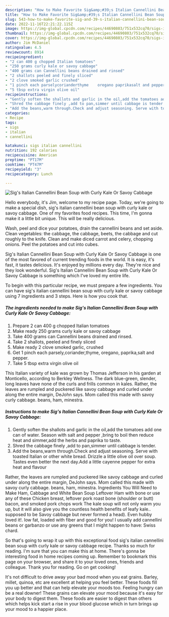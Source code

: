 ```yaml
---
description: "How to Make Favorite Sig&amp;#39;s Italian Cannellini Bean Soup with Curly Kale Or Savoy Cabbage"
title: "How to Make Favorite Sig&amp;#39;s Italian Cannellini Bean Soup with Curly Kale Or Savoy Cabbage"
slug: 543-how-to-make-favorite-sig-and-39-s-italian-cannellini-bean-soup-with-curly-kale-or-savoy-cabbage
date: 2022-11-16T22:21:22.115Z
image: https://img-global.cpcdn.com/recipes/44690803/751x532cq70/sigs-italian-cannellini-bean-soup-with-curly-kale-or-savoy-cabbage-recipe-main-photo.jpg
thumbnail: https://img-global.cpcdn.com/recipes/44690803/751x532cq70/sigs-italian-cannellini-bean-soup-with-curly-kale-or-savoy-cabbage-recipe-main-photo.jpg
cover: https://img-global.cpcdn.com/recipes/44690803/751x532cq70/sigs-italian-cannellini-bean-soup-with-curly-kale-or-savoy-cabbage-recipe-main-photo.jpg
author: Jim McDaniel
ratingvalue: 4.5
reviewcount: 8914
recipeingredient:
- "2 can 400 g chopped Italian tomatoes"
- "250 grams curly kale or savoy cabbage"
- "400 grams can Cannellini beans drained and rinsed"
- "2 shallots peeled and finely sliced"
- "2 clove smoked garlic crushed"
- "1 pinch each parselycorianderthyme    oregano paprikasalt and pepper"
- "5 tbsp extra virgin olive oil"
recipeinstructions:
- "Gently soften the shallots and garlic in the oil,add the tomatoes add one can of water. Season with salt and pepper ,bring to boil then reduce heat and simmer,add the herbs and paprika to taste."
- "Shred the cabbage finely ,add to pan,simmer until cabbage is tender."
- "Add the beans,warm through.Check and adjust seasoning. Serve with toasted Italian or other white bread. Drizzle a little olive oil over soup. Tastes even better the next day.Add a little cayenne pepper for extra heat and flavour"
categories:
- Recipe
tags:
- sigs
- italian
- cannellini

katakunci: sigs italian cannellini 
nutrition: 192 calories
recipecuisine: American
preptime: "PT17M"
cooktime: "PT47M"
recipeyield: "3"
recipecategory: Lunch

---
```



![Sig&#39;s Italian Cannellini Bean Soup with Curly Kale Or Savoy Cabbage](https://img-global.cpcdn.com/recipes/44690803/751x532cq70/sigs-italian-cannellini-bean-soup-with-curly-kale-or-savoy-cabbage-recipe-main-photo.jpg)

Hello everybody, it's Jim, welcome to my recipe page. Today, we're going to make a special dish, sig&#39;s italian cannellini bean soup with curly kale or savoy cabbage. One of my favorites food recipes. This time, I'm gonna make it a little bit unique. This will be really delicious.

Wash, peel and dice your potatoes, drain the cannellini beans and set aside. Clean vegetables: the cabbage, the cabbage, beets, the cabbage and cut roughly to the knife. Clean and make diced carrot and celery, chopping onions. Peel the potatoes and cut into cubes.

Sig&#39;s Italian Cannellini Bean Soup with Curly Kale Or Savoy Cabbage is one of the most favored of current trending foods in the world. It is easy, it's fast, it tastes delicious. It's enjoyed by millions every day. They're nice and they look wonderful. Sig&#39;s Italian Cannellini Bean Soup with Curly Kale Or Savoy Cabbage is something which I've loved my entire life.


To begin with this particular recipe, we must prepare a few ingredients. You can have sig&#39;s italian cannellini bean soup with curly kale or savoy cabbage using 7 ingredients and 3 steps. Here is how you cook that.

<!--inarticleads1-->

##### The ingredients needed to make Sig&#39;s Italian Cannellini Bean Soup with Curly Kale Or Savoy Cabbage:

1. Prepare 2 can 400 g chopped Italian tomatoes
1. Make ready 250 grams curly kale or savoy cabbage
1. Take 400 grams can Cannellini beans drained and rinsed.
1. Take 2 shallots, peeled and finely sliced
1. Make ready 2 clove smoked garlic, crushed
1. Get 1 pinch each parsely,coriander,thyme,    oregano, paprika,salt and pepper.
1. Take 5 tbsp extra virgin olive oil


This Italian variety of kale was grown by Thomas Jefferson in his garden at Monticello, according to Berkley Wellness. The dark blue-green, slender, long leaves have none of the curls and frills common in kales. Rather, the leaves are rumpled and puckered like savoy cabbage and curled under along the entire margin, DeJohn says. Mom called this made with savoy curly cabbage. beans, ham, minestra. 

<!--inarticleads2-->

##### Instructions to make Sig&#39;s Italian Cannellini Bean Soup with Curly Kale Or Savoy Cabbage:

1. Gently soften the shallots and garlic in the oil,add the tomatoes add one can of water. Season with salt and pepper ,bring to boil then reduce heat and simmer,add the herbs and paprika to taste.
1. Shred the cabbage finely ,add to pan,simmer until cabbage is tender.
1. Add the beans,warm through.Check and adjust seasoning. Serve with toasted Italian or other white bread. Drizzle a little olive oil over soup. Tastes even better the next day.Add a little cayenne pepper for extra heat and flavour


Rather, the leaves are rumpled and puckered like savoy cabbage and curled under along the entire margin, DeJohn says. Mom called this made with savoy curly cabbage. beans, ham, minestra. Ingredients You Will Need to Make Ham, Cabbage and White Bean Soup Leftover Ham with bone or use any of these Chicken breast, leftover pork roast bone (shoulder or butt) bacon, and smoked pork chops work The kale soup will not only warm you up, but it will also give you the countless health benefits of leafy kale.. supposed to be Savoy cabbage but never formed a head). Even hubby loved it!. low fat, loaded with fiber and good for you! I usually add cannellini beans or garbanzo or use any greens that I might happen to have: Swiss chard. 

So that's going to wrap it up with this exceptional food sig&#39;s italian cannellini bean soup with curly kale or savoy cabbage recipe. Thanks so much for reading. I'm sure that you can make this at home. There's gonna be interesting food in home recipes coming up. Remember to bookmark this page on your browser, and share it to your loved ones, friends and colleague. Thank you for reading. Go on get cooking!

It's not difficult to drive away your bad mood when you eat grains. Barley, millet, quinoa, etc are excellent at helping you feel better. These foods fill you up better and that can help elevate your moods too. Feeling hungry can be a real downer! These grains can elevate your mood because it's easy for your body to digest them. These foods are easier to digest than others which helps kick start a rise in your blood glucose which in turn brings up your mood to a happier place.
